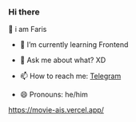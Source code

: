 ### Hi there 

👋 i am Faris

<!--
**FARIS137/FARIS137** is a ✨ _special_ ✨ repository because its `README.md` (this file) appears on your GitHub profile.

Here are some ideas to get you started:
- 👯 I’m looking to collaborate on ...
- 🤔 I’m looking for help with someone 
- 🔭 I’m currently working on ...-->
- 🌱 I’m currently learning Frontend

- 💬 Ask me about what? XD
- 📫 How to reach me: <a href ="https://t.me/goodfirls">Telegram </a>
- 😄 Pronouns: he/him

https://movie-ais.vercel.app/


